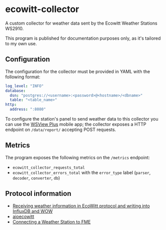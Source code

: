 # ecowitt-collector

A custom collector for weather data sent by the Ecowitt Weather Stations WS2910.

This program is published for documentation purposes only, as it's tailored to my own use.

## Configuration

The configuration for the collector must be provided in YAML with the following format:

```yaml
log_level: "INFO"
database:
  dsn: "postgres://<username>:<password>@<hostname>/<dbname>"
  table: "<table_name>"
http:
  address: ":8080"
```

To configure the station's panel to send weather data to this collector you can use the
[WSView Plus](https://api.ecowitt.net/api/app/download?category=WSView%20Plus) mobile app; the
collector exposes a HTTP endpoint on `/data/report/` accepting POST requests.

## Metrics

The program exposes the following metrics on the `/metrics` endpoint:

- `ecowitt_collector_requests_total`
- `ecowitt_collector_errors_total` with the `error_type` label (`parser`, `decoder`, `converter`, `db`)

## Protocol information

- [Receiving weather information in EcoWitt protocol and writing into InfluxDB and WOW](https://www.bentasker.co.uk/posts/blog/house-stuff/receiving-weather-info-from-ecowitt-weather-station-and-writing-to-influxdb.html)
- [aioecowitt](https://github.com/home-assistant-libs/aioecowitt)
- [Connecting a Weather Station to FME](https://locusglobal.com/connecting-a-weather-station-to-fme/)
